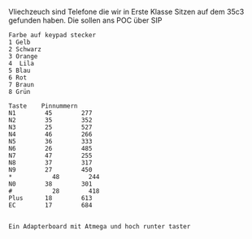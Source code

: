 Vliechzeuch sind Telefone die wir in Erste Klasse Sitzen auf dem 35c3 gefunden haben. Die sollen ans POC über SIP
```
Farbe auf keypad stecker
1 Gelb
2 Schwarz
3 Orange
4  Lila
5 Blau
6 Rot
7 Braun
8 Grün

Taste    Pinnummern
N1        45        277
N2        35        352
N3        25        527
N4        46        266
N5        36        333
N6        26        485
N7        47        255
N8        37        317
N9        27        450
*           48        244
N0        38        301
#           28        418
Plus      18        613
EC        17        684


Ein Adapterboard mit Atmega und hoch runter taster
```
